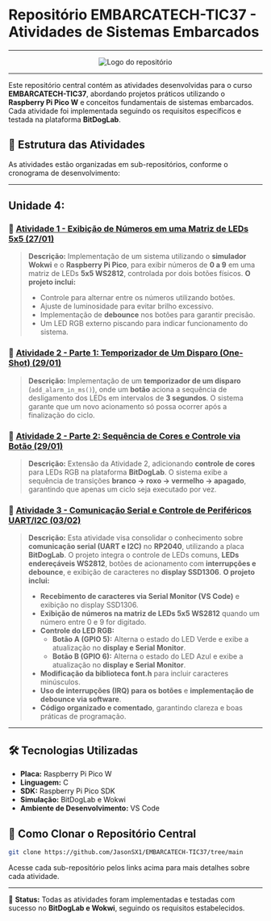 # Repositório EMBARCATECH-TIC37 - Atividades de Sistemas Embarcados

---

<div align="center">
  <img src="https://github.com/user-attachments/assets/e2df901b-a732-40cd-b8ba-0015ec9fbfa7" alt="Logo do repositório">
</div>

---

Este repositório central contém as atividades desenvolvidas para o curso **EMBARCATECH-TIC37**, abordando projetos práticos utilizando o **Raspberry Pi Pico W** e conceitos fundamentais de sistemas embarcados. Cada atividade foi implementada seguindo os requisitos específicos e testada na plataforma **BitDogLab**.

## 📌 Estrutura das Atividades

As atividades estão organizadas em sub-repositórios, conforme o cronograma de desenvolvimento:

---

## Unidade 4:

### 🔹 [Atividade 1 - Exibição de Números em uma Matriz de LEDs 5x5 (27/01)](https://github.com/JasonSX1/EMBARCATECH-TIC37/tree/main/U4T4-WLS)

> **Descrição:** Implementação de um sistema utilizando o **simulador Wokwi** e o **Raspberry Pi Pico**, para exibir números de **0 a 9** em uma matriz de LEDs **5x5 WS2812**, controlada por dois botões físicos. **O projeto inclui:**
> - Controle para alternar entre os números utilizando botões.
> - Ajuste de luminosidade para evitar brilho excessivo.
> - Implementação de **debounce** nos botões para garantir precisão.
> - Um LED RGB externo piscando para indicar funcionamento do sistema.

### 🔹 [Atividade 2 - Parte 1: Temporizador de Um Disparo (One-Shot) (29/01)](https://github.com/JasonSX1/EMBARCATECH-TIC37/tree/main/U4-T5-ClockTemp-Ativ2)

> **Descrição:** Implementação de um **temporizador de um disparo** (`add_alarm_in_ms()`), onde um **botão** aciona a sequência de desligamento dos LEDs em intervalos de **3 segundos**. O sistema garante que um novo acionamento só possa ocorrer após a finalização do ciclo.

### 🔹 [Atividade 2 - Parte 2: Sequência de Cores e Controle via Botão (29/01)](https://github.com/JasonSX1/EMBARCATECH-TIC37/tree/main/U4-T5-ClockTemp-Ativ3)

> **Descrição:** Extensão da Atividade 2, adicionando **controle de cores** para LEDs RGB na plataforma **BitDogLab**. O sistema exibe a sequência de transições **branco → roxo → vermelho → apagado**, garantindo que apenas um ciclo seja executado por vez.

### 🔹 [Atividade 3 - Comunicação Serial e Controle de Periféricos UART/I2C (03/02)](https://github.com/JasonSX1/EMBARCATECH-TIC37/tree/main/U4-T6-UART-I2C-LED)

> **Descrição:** Esta atividade visa consolidar o conhecimento sobre **comunicação serial (UART e I2C)** no **RP2040**, utilizando a placa **BitDogLab**. O projeto integra o controle de LEDs comuns, **LEDs endereçáveis WS2812**, botões de acionamento com **interrupções e debounce**, e exibição de caracteres no **display SSD1306**. **O projeto inclui:**  
> - **Recebimento de caracteres via Serial Monitor (VS Code)** e exibição no display SSD1306.  
> - **Exibição de números na matriz de LEDs 5x5 WS2812** quando um número entre 0 e 9 for digitado.  
> - **Controle do LED RGB:**  
>   - **Botão A (GPIO 5):** Alterna o estado do LED Verde e exibe a atualização no **display e Serial Monitor**.  
>   - **Botão B (GPIO 6):** Alterna o estado do LED Azul e exibe a atualização no **display e Serial Monitor**.  
> - **Modificação da biblioteca font.h** para incluir caracteres minúsculos.  
> - **Uso de interrupções (IRQ) para os botões** e **implementação de debounce via software**.  
> - **Código organizado e comentado**, garantindo clareza e boas práticas de programação.  

---

## 🛠️ Tecnologias Utilizadas

- **Placa:** Raspberry Pi Pico W
- **Linguagem:** C
- **SDK:** Raspberry Pi Pico SDK
- **Simulação:** BitDogLab e Wokwi
- **Ambiente de Desenvolvimento:** VS Code

## 🚀 Como Clonar o Repositório Central

```bash
git clone https://github.com/JasonSX1/EMBARCATECH-TIC37/tree/main
```

Acesse cada sub-repositório pelos links acima para mais detalhes sobre cada atividade.

---

📌 **Status:** Todas as atividades foram implementadas e testadas com sucesso no **BitDogLab e Wokwi**, seguindo os requisitos estabelecidos.
